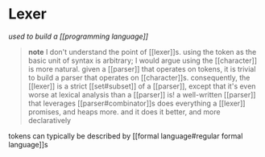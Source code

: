 # Lexer

_used to build a [[programming language]]_

> **note** I don't understand the point of [[lexer]]s. using the token as the basic unit of syntax is arbitrary; I would argue using the [[character]] is more natural. given a [[parser]] that operates on tokens, it is trivial to build a parser that operates on [[character]]s. consequently, the [[lexer]] is a strict [[set#subset]] of a [[parser]], except that it's even worse at lexical analysis than a [[parser]] is! a well-written [[parser]] that leverages [[parser#combinator]]s does everything a [[lexer]] promises, and heaps more. and it does it better, and more declaratively

tokens can typically be described by [[formal language#regular formal language]]s

